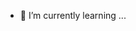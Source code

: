 - 🌱 I’m currently learning ...

<!---
olaj1m/olaj1m is a ✨ special ✨ repository because its `README.md` (this file) appears on your GitHub profile.
You can click the Preview link to take a look at your changes.
--->

